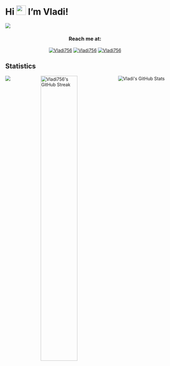 # Hi <img src="https://raw.githubusercontent.com/MartinHeinz/MartinHeinz/master/wave.gif" width="30px"> I’m Vladi!</strong> </em>

![](https://komarev.com/ghpvc/?username=Vladi756)

<h3 align="center">Reach me at: </h3>
<p align="center">
<a 
href="https://www.hackerrank.com/vkostic756" target="_blank"><img 
align="center" 
src="https://img.shields.io/badge/-Hackerrank-2EC866?style=for-the-badge&logo=HackerRank&logoColor=white"
 alt="Vladi756"/></a>
<a
 href="https://www.linkedin.com/in/vladislav-kostic-4b9b571b9/" target="_blank"><img 
align="center" 
src="https://img.shields.io/badge/LinkedIn-0077B5?style=for-the-badge&logo=linkedin&logoColor=white"
 alt="Vladi756" /></a>
 <a href="https://stackoverflow.com/users/14695117/wacy" target="blank"><img 
align="center" 
src="https://img.shields.io/badge/-Stackoverflow-FE7A16?style=for-the-badge&logo=stack-overflow&logoColor=white"
 alt="Vladi756" /></a>
</p>

## Statistics

<a href="https://github.com/Vladi756">
  <img align="center" src="https://github-readme-stats.vercel.app/api/top-langs/?username=Vladi756&hide=html,tex&title_color=ffffff&text_color=c9cacc&icon_color=2bbc8a&bg_color=1d1f21&langs_count=5" />
</a>

<a href="https://github.com/Vladi756">
  <img align="right" src="https://github-readme-stats.vercel.app/api?username=Vladi756&show_icons=true&line_height=27&count_private=true&title_color=ffffff&text_color=c9cacc&icon_color=2bbc8a&bg_color=1d1f21" alt="Vladi's GitHub Stats" a/>
  <a href="https://github.com/DenverCoder1/github-readme-streak-stats"><img width="48%" align ='right' src="https://github-readme-streak-stats.herokuapp.com?user=Vladi756&background=00000000&stroke=9AA0A6&currStreakNum=9AA0A6&fire=DD2727&ring=DD2727&sideNums=9AA0A6&sideLabels=9AA0A6&currStreakLabel=DD2727&border=9AA0A6&dates=9AA0A6" alt="Vladi756's GitHub Streak"></a>


 
